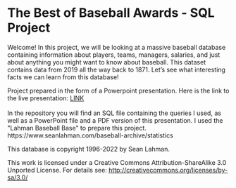 <h1> The Best of Baseball Awards - SQL Project</h1>
<p>Welcome! In this project, we will be looking at a massive baseball database containing information about players, teams, managers, salaries, and just about anything you might want to know about baseball. This dataset contains data from 2019 all the way back to 1871. Let’s see what interesting facts we can learn from this database!</p>

<p>Project prepared in the form of a Powerpoint presentation.
  Here is the link to the live presentation: <a href="https://docs.google.com/presentation/d/10f9l9PXFZRLU0CF70Urm-_-P7KNXN5bhMgYZY-M7xUs/mobilepresent?slide=id.p">LINK</a><br><br>
In the repository you will find an SQL file containing the queries I used, as well as a PowerPoint file and a PDF version of this presentation. I used the "Lahman Baseball Base" to prepare this project.<br>
  https://www.seanlahman.com/baseball-archive/statistics </p>

This database is copyright 1996-2022 by Sean Lahman.

This work is licensed under a Creative Commons Attribution-ShareAlike 3.0 Unported License.  For details see: http://creativecommons.org/licenses/by-sa/3.0/
